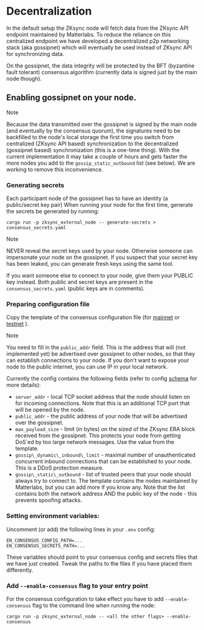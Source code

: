 # Decentralization

In the default setup the ZKsync node will fetch data from the ZKsync API
endpoint maintained by Matterlabs. To reduce the reliance on this centralized
endpoint we have developed a decentralized p2p networking stack (aka gossipnet)
which will eventually be used instead of ZKsync API for synchronizing data.

On the gossipnet, the data integrity will be protected by the BFT (byzantine fault tolerant)
consensus algorithm (currently data is signed just by the main node though).

## Enabling gossipnet on your node.

> [!NOTE]
>
> Because the data transmitted over the gossipnet is signed
> by the main node (and eventually by the consensus quorum),
> the signatures need to be backfilled to the node's local storage
> the first time you switch from centralized (ZKsync API based) synchronization
> to the decentralized (gossipnet based) synchronization (this is a one-time thing).
> With the current implementation it may take a couple of hours
> and gets faster the more nodes you add to the `gossip_static_outbound` list
> (see below). We are working to remove this inconvenience.

### Generating secrets

Each participant node of the gossipnet has to have an identity (a public/secret key pair)
When running your node for the first time, generate the secrets be generated by running:

```
cargo run -p zksync_external_node -- generate-secrets > consensus_secrets.yaml
```

> [!NOTE]
>
> NEVER reveal the secret keys used by your node.
> Otherwise someone can impersonate your node on the gossipnet.
> If you suspect that your secret key has been leaked, you can generate fresh
> keys using the same tool.
>
> If you want someone else to connect to your node,
> give them your PUBLIC key instead. Both public and secret
> keys are present in the `consensus_secrets.yaml` (public keys are in comments).

### Preparing configuration file

Copy the template of the consensus configuration file (for 
[mainnet](perpared_configs/mainnet_consensus_config.yaml)
or
[testnet](perpared_configs/testnet_consensus_config.yaml)
).
> [!NOTE]
>
> You need to fill in the `public_addr` field. This is the address that will (not implemented yet)
> be advertised over gossipnet to other nodes, so that they can establish connections to your node.
> If you don't want to expose your node to the public internet, you can use IP in your local network.

Currently the config contains the following fields (refer to config
[schema](https://github.com/matter-labs/zksync-era/blob/990676c5f84afd2ff8cd337f495c82e8d1f305a4/core/lib/protobuf_config/src/proto/core/consensus.proto#L66)
for more details):
* `server_addr` - local TCP socket address that the node should listen on for incoming connections. Note that this is an additional TCP port that will be opened by the node.
* `public_addr` - the public address of your node that will be advertised over the gossipnet.
* `max_payload_size` - limit (in bytes) on the sized of the ZKsync ERA block received from the gossipnet.
  This protects your node from getting DoS`ed by too large network messages. Use the value from the template.
* `gossip\_dynamic\_inbound\_limit` - maximal number of unauthenticated concurrent inbound connections that can be established
  to your node. This is a DDoS protection measure.
* `gossip\_static\_outbound` - list of trusted peers that your node should always try to connect to. The template
  contains the nodes maintained by Matterlabs, but you can add more if you know any. Note that the list contains
  both the network address AND the public key of the node - this prevents spoofing attacks.

### Setting environment variables:

Uncomment (or add) the following lines in your `.env` config:
```
EN_CONSENSUS_CONFIG_PATH=...
EN_CONSENSUS_SECRETS_PATH=...
```
These variables should point to your consensus config and secrets files that we have just created.
Tweak the paths to the files if you have placed them differently.

### Add `--enable-consensus` flag to your entry point

For the consensus configuration to take effect you have to add `--enable-consensus` flag
to the command line when running the node:

```
cargo run -p zksync_external_node -- <all the other flags> --enable-consensus
```


